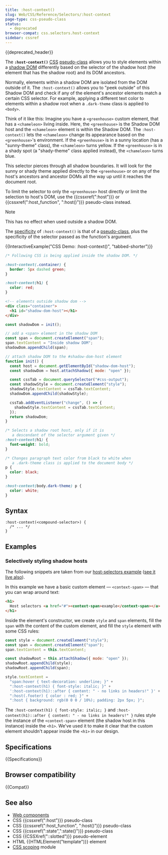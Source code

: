 ```yaml
---
title: :host-context()
slug: Web/CSS/Reference/Selectors/:host-context
page-type: css-pseudo-class
status:
  - deprecated
browser-compat: css.selectors.host-context
sidebar: cssref
---
```


{{deprecated_header}}

The **`:host-context()`** [CSS](/en-US/docs/Web/CSS) [pseudo-class](/en-US/docs/Web/CSS/Reference/Selectors/Pseudo-classes) allows you to style elements within a [shadow DOM](/en-US/docs/Web/API/Web_components/Using_shadow_DOM) differently based on the selector of the shadow host (the element that has the shadow root) and its DOM ancestors.

Normally, elements within a shadow DOM are isolated from the DOM outside of it. The `:host-context()` allows you to "peek outside" of this Shadow DOM and check if any of the element's ancestor elements match a certain CSS selector. For example, applying a different text color to elements within a shadow root when a `.dark-theme` class is applied to `<body>`.

Think of it like this: Imagine you have a `<greenhouse>` custom element, that has a `<chameleon>` living inside. Here, the `<greenhouse>` is the Shadow DOM host and the `<chameleon>` element is within the Shadow DOM. The `:host-context()` lets the `<chameleon>` change its appearance based on the `<greenhouse>`'s environment. If the `<greenhouse>` is in a sunny location (has a "sunny-theme" class), the `<chameleon>` turns yellow. If the `<greenhouse>` is in a shady spot (a "shady-theme" class applied instead), the `<chameleon>` turns blue.

This selector pierces through all shadow boundaries. It will look for the sunny or shady theme applied directly to the `<greenhouse>` or on any of the host's ancestors and ancestor DOMs all the way up until it reaches the document root.

To limit the selector to only the `<greenhouse>` host directly or limit the selection to host's DOM, use the {{cssxref(":host")}} or {{cssxref(":host_function", ":host()")}} pseudo-class instead.

> [!NOTE]
> This has no effect when used outside a shadow DOM.

The [specificity](/en-US/docs/Web/CSS/CSS_cascade/Specificity) of `:host-context()` is that of a [pseudo-class](/en-US/docs/Web/CSS/Reference/Selectors/Pseudo-classes), plus the specificity of the selector passed as the function's argument.

{{InteractiveExample("CSS Demo: :host-context()", "tabbed-shorter")}}

```css interactive-example
/* Following CSS is being applied inside the shadow DOM. */

:host-context(.container) {
  border: 5px dashed green;
}

:host-context(h1) {
  color: red;
}
```

```html interactive-example
<!-- elements outside shadow dom -->
<div class="container">
  <h1 id="shadow-dom-host"></h1>
</div>
```

```js interactive-example
const shadowDom = init();

// add a <span> element in the shadow DOM
const span = document.createElement("span");
span.textContent = "Inside shadow DOM";
shadowDom.appendChild(span);

// attach shadow DOM to the #shadow-dom-host element
function init() {
  const host = document.getElementById("shadow-dom-host");
  const shadowDom = host.attachShadow({ mode: "open" });

  const cssTab = document.querySelector("#css-output");
  const shadowStyle = document.createElement("style");
  shadowStyle.textContent = cssTab.textContent;
  shadowDom.appendChild(shadowStyle);

  cssTab.addEventListener("change", () => {
    shadowStyle.textContent = cssTab.textContent;
  });
  return shadowDom;
}
```

```css
/* Selects a shadow root host, only if it is
   a descendant of the selector argument given */
:host-context(h1) {
  font-weight: bold;
}

/* Changes paragraph text color from black to white when
   a .dark-theme class is applied to the document body */
p {
  color: black;
}

:host-context(body.dark-theme) p {
  color: white;
}
```

## Syntax

```css-nolint
:host-context(<compound-selector>) {
  /* ... */
}
```

## Examples

### Selectively styling shadow hosts

The following snippets are taken from our [host-selectors example](https://github.com/mdn/web-components-examples/tree/main/host-selectors) ([see it live also](https://mdn.github.io/web-components-examples/host-selectors/)).

In this example we have a basic custom element — `<context-span>` — that you can wrap around text:

```html
<h1>
  Host selectors <a href="#"><context-span>example</context-span></a>
</h1>
```

Inside the element's constructor, we create `style` and `span` elements, fill the `span` with the content of the custom element, and fill the `style` element with some CSS rules:

```js
const style = document.createElement("style");
const span = document.createElement("span");
span.textContent = this.textContent;

const shadowRoot = this.attachShadow({ mode: "open" });
shadowRoot.appendChild(style);
shadowRoot.appendChild(span);

style.textContent =
  "span:hover { text-decoration: underline; }" +
  ":host-context(h1) { font-style: italic; }" +
  ':host-context(h1)::after { content: " - no links in headers!" }' +
  ":host(.footer) { color : red; }" +
  ":host { background: rgb(0 0 0 / 10%); padding: 2px 5px; }";
```

The `:host-context(h1) { font-style: italic; }` and `:host-context(h1)::after { content: " - no links in headers!" }` rules style the instance of the `<context-span>` element (the shadow host in this instance) inside the `<h1>`. We've used it to make it clear that the custom element shouldn't appear inside the `<h1>` in our design.

## Specifications

{{Specifications}}

## Browser compatibility

{{Compat}}

## See also

- [Web components](/en-US/docs/Web/API/Web_components)
- CSS {{cssxref(":host")}} pseudo-class
- CSS {{cssxref(":host_function", ":host()")}} pseudo-class
- CSS {{cssxref(":state",":state()")}} pseudo-class
- CSS {{CSSXref("::slotted")}} pseudo-element
- HTML {{HTMLElement("template")}} element
- [CSS scoping](/en-US/docs/Web/CSS/CSS_scoping) module
